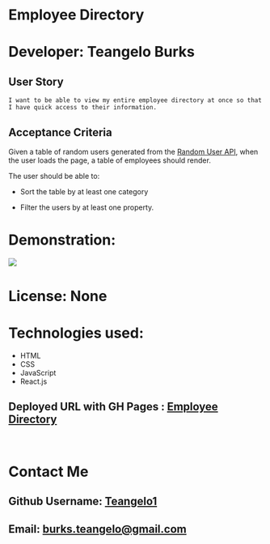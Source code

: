 # Employee Directory

# Developer: Teangelo Burks

## User Story

``` As a user, 
I want to be able to view my entire employee directory at once so that 
I have quick access to their information.
```
## Acceptance Criteria

Given a table of random users generated from the [Random User API](https://randomuser.me/), when the user loads the page, a table of employees should render. 

The user should be able to:

  * Sort the table by at least one category

  * Filter the users by at least one property.

  # Demonstration:
  ![](images/EmployeeDirector.gif)
&nbsp;

# License: None


# Technologies used:

* HTML
* CSS 
* JavaScript
* React.js
&nbsp;

## Deployed URL with GH Pages : [Employee Directory](https://teangelo1.github.io/Employee_Directory/)
&nbsp;

# Contact Me
## Github Username: [Teangelo1](https://github.com/Teangelo1)
## Email: burks.teangelo@gmail.com
